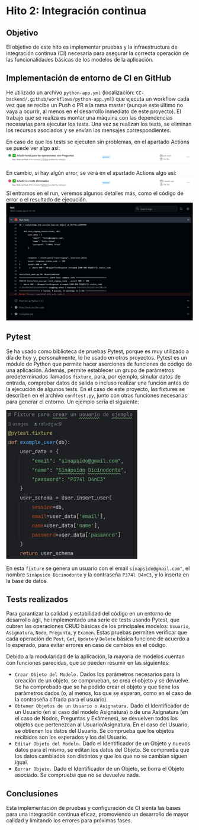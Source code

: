 # Hito 2: Integración continua

## Objetivo
El objetivo de este hito es implementar pruebas y la infraestructura de integración continua (CI) necesaria para asegurar la correcta operación de las funcionalidades básicas de los modelos de la aplicación.

## Implementación de entorno de CI en GitHub
He utilizado un archivo `python-app.yml` (localización: `CC-backend/.github/workflows/python-app.yml`) que ejecuta un workflow cada vez que se recibe un Push o PR a la rama master (aunque este último no vaya a ocurrir, al menos en el desarrollo inmediato de este proyecto). El trabajo que se realiza es montar una máquina con las dependencias necesarias para ejecutar los tests. Una vez se realizan los tests, se eliminan los recursos asociados y se envían los mensajes correspondientes.

En caso de que los tests se ejecuten sin problemas, en el apartado Actions se puede ver algo así: 
![goodTestsAction.png](goodTestsAction.png)

En cambio, si hay algún error, se verá en el apartado Actions algo así:
![badTestsAction .png](badTestsAction.png)
Si entramos en el run, veremos algunos detalles más, como el código de error o el resultado de ejecución.
![img.png](badTestsActionExtended.png)

## Pytest
Se ha usado como biblioteca de pruebas Pytest, porque es muy utilizado a día de hoy y, personalmente, lo he usado en otros 
proyectos. Pytest es un módulo de Python que permite hacer aserciones de funciones de código de una aplicación.
Además, permite establecer un grupo de parámetros predeterminados llamados `fixture`, para, por ejemplo, simular datos de entrada, 
comprobar datos de salida o incluso realizar una función antes de la ejecución de algunos tests. En el caso de este proyecto, 
las fixtures se describen en el archivo `conftest.py`, junto con otras funciones necesarias para 
generar el entorno. Un ejemplo sería el siguiente: 

![userFixture.png](userFixture.png)

En esta `fixture` se genera un usuario con el email `sinapsido@gmail.com"`, el nombre `Sinápsido Dicinodonte` y la contraseña 
`P374l D4nC3`, y lo inserta en la base de datos.

## Tests realizados
Para garantizar la calidad y estabilidad del código en un entorno de desarrollo ágil, 
he implementado una serie de tests usando Pytest, que cubren las operaciones CRUD básicas de 
los principales modelos: `Usuario`, `Asignatura`, `Nodo`, `Pregunta`, y `Examen`. Estas pruebas 
permiten verificar que cada operación de `Post`, `Get`, `Update` y `Delete` básica 
funcione de acuerdo a lo esperado, para evitar errores en caso de cambios en el código.

Debido a la modularidad de la aplicación, la mayoría de modelos cuentan con funciones parecidas,
que se pueden resumir en las siguientes:
   - `Crear Objeto del Modelo.` Dados los parámetros necesarios para la creación de un objeto, se comprueban, 
      se crea el objeto y se devuelve. Se ha comprobado que se ha podido crear el objeto y que tiene los parámetros dados
     (o, al menos, los que se esperan, como en el caso de la contraseña cifrada para el usuario).
   - `Obtener Objetos de un Usuario o Asignatura.` Dado el Identificador de un Usuario (en el caso del modelo Asignatura)
     o de una Asignatura (en el caso de Nodos, Preguntas y Exámenes), se devuelven todos los objetos que pertenezcan al
     Usuario/Asignatura. En el caso del Usuario, se obtienen los datos del Usuario. Se comprueba que los objetos recibidos
     son los esperados y los del Usuario.
   - `Editar Objeto del Modelo.` Dado el Identificador de un Objeto y nuevos datos para el mismo, se editan los datos
   del Objeto. Se comprueba que los datos cambiados son distintos y que los que no se cambian siguen igual. 
   - `Borrar Objeto.` Dado el Identificador de un Objeto, se borra el Objeto asociado. Se comprueba que no se devuelve nada.

## Conclusiones
Esta implementación de pruebas y configuración de CI sienta las bases para una integración continua eficaz, promoviendo 
un desarrollo de mayor calidad y limitando los errores para próximas fases.
